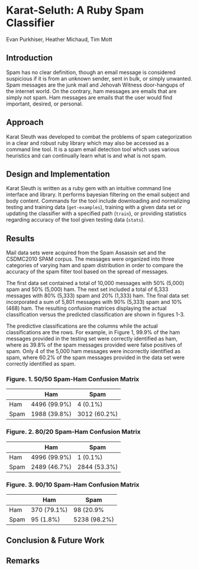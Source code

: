 # Karat-Seluth: A Ruby Spam Classifier

Evan Purkhiser, Heather Michaud, Tim Mott

<!-- Motivation and objects of the project -->
## Introduction

Spam has no clear definition, though an email message is considered suspicious if it is from 
an unknown sender, sent in bulk, or simply unwanted. Spam messages are the junk mail and
Jehovah Witness door-hangups of the internet world. On the contrary, ham messages are emails
that are simply not spam. Ham messages are emails that the user would find important, desired,
or personal.

<!-- Basic idea of methods or structures proposed to develop the project -->
## Approach

Karat Sleuth was developed to combat the problems of spam categorization in a clear and robust
ruby library which may also be accessed as a command line tool. It is a spam email detection
tool which uses various heuristics and can continually learn what is and what is not spam.

<!-- What's been tried and implemented -->
## Design and Implementation

Karat Sleuth is written as a ruby gem with an intuitive command line interface and library. It
performs bayesian filtering on the email subject and body content. Commands for the tool include
downloading and normalizing testing and training data (`get-examples`), training with a given 
data set or updating the classifier with a specified path (`train`), or providing statistics
regarding accuracy of the tool given testing data (`stats`).

<!-- What's been accomplished -->
## Results

Mail data sets were acquired from the Spam Assassin set and the CSDMC2010 SPAM corpus. The messages
were organized into three categories of varying ham and spam distribution in order to compare
the accuracy of the spam filter tool based on the spread of messages. 

The first data set contained a total of 10,000 messages with 50% (5,000) spam and 50% (5,000) ham. 
The next set included a total of 6,333 messages with 80% (5,333) spam and 20% (1,333) ham. The final data 
set incorporated a sum of 5,801 messages with 90% (5,333) spam and 10% (468) ham. The resulting
confusion matrices displaying the actual classification versus the predicted classification are
shown in figures 1-3.

The predictive classifications are the columns while the actual classifications are the rows.
For example, in Figure 1, 99.9% of the ham messages provided in the testing set were correctly
identified as ham, where as 39.8% of the spam messages provided were false positives of spam.
Only 4 of the 5,000 ham messages were incorrectly identified as spam, where 60.2% of the spam
messages provided in the data set were correctly identified as spam.

### Figure. 1. 50/50 Spam-Ham Confusion Matrix

|      | Ham          | Spam         |
| ---- | ------------ | ------------ |
| Ham  | 4496 (99.9%) | 4 (0.1%)     |
| Spam | 1988 (39.8%) | 3012 (60.2%) |

### Figure. 2. 80/20 Spam-Ham Confusion Matrix

|      | Ham          | Spam         |
| ---- | ------------ | ------------ |
| Ham  | 4996 (99.9%) | 1 (0.1%)     |
| Spam | 2489 (46.7%) | 2844 (53.3%) |


### Figure. 3. 90/10 Spam-Ham Confusion Matrix

|      | Ham          | Spam         |
| ---- | ------------ | ------------ |
| Ham  | 370 (79.1%)  | 98 (20.9%    |
| Spam | 95 (1.8%)    | 5238 (98.2%) |

<!-- What's been learned and what's the next step -->
## Conclusion & Future Work

<!-- Team members and their contribution to the project -->
## Remarks
